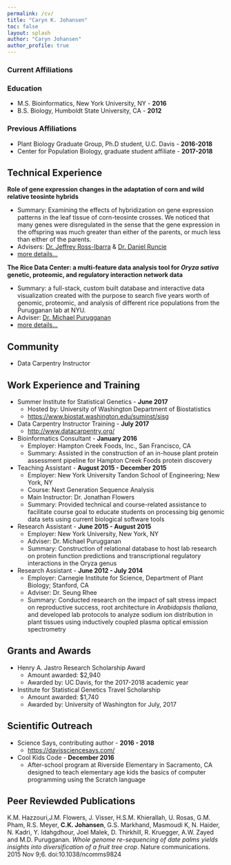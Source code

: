 ```yaml
---
permalink: /cv/
title: "Caryn K. Johansen"
toc: false
layout: splash
author: "Caryn Johansen"
author_profile: true
---
```


### Current Affiliations


### Education

*   M.S. Bioinformatics, New York University, NY - __2016__
*   B.S. Biology, Humboldt State University, CA - __2012__

### Previous Affiliations

*   Plant Biology Graduate Group, Ph.D student, U.C. Davis - __2016-2018__
*   Center for Population Biology, graduate student affiliate - __2017-2018__

## Technical Experience

__Role of gene expression changes in the adaptation of corn and wild relative teosinte hybrids__

* Summary: Examining the effects of hybridization on gene expression patterns in the leaf tissue of corn-teosinte crosses. We noticed that many genes were disregulated in the sense that the gene expression in the offspring was much greater than either of the parents, or much less than either of the parents.
* Advisers: [Dr. Jeffrey Ross-Ibarra](http://www.rilab.org/) & [Dr. Daniel Runcie](http://runcielab.ucdavis.edu/)
* [more details...](/maizereg/)

__The Rice Data Center: a multi-feature data analysis tool for _Oryza sativa_ genetic, proteomic, and regulatory interaction network data__

* Summary: a full-stack, custom built database and interactive data visualization created with the purpose to search five years worth of genomic, proteomic, and analysis of different rice populations from the Purugganan lab at NYU.
* Adviser: [Dr. Michael Purugganan](http://puruggananlab.bio.nyu.edu/)
* [more details...](/ricedata/)

## Community

* Data Carpentry Instructor

## Work Experience and Training

* Summer Institute for Statistical Genetics - __June 2017__
    - Hosted by: University of Washington Department of Biostatistics
    - https://www.biostat.washington.edu/suminst/sisg
* Data Carpentry Instructor Training - __July 2017__
    - http://www.datacarpentry.org/
* Bioinformatics Consultant - __January 2016__
    - Employer: Hampton Creek Foods, Inc., San Francisco, CA
    - Summary: Assisted in the construction of an in-house plant protein assessment pipeline for Hampton Creek Foods protein discovery
* Teaching Assistant - __August 2015 - December 2015__
    - Employer: New York University Tandon School of Engineering; New York, NY
    - Course: Next Generation Sequence Analysis
    - Main Instructor: Dr. Jonathan Flowers
    - Summary: Provided technical and course-related assistance to facilitate course goal to educate students on processing big genomic data sets using current biological software tools
* Research Assistant - __June 2015 - August 2015__
    - Employer: New York University, New York, NY
    - Adviser: Dr. Michael Purugganan
    - Summary: Construction of relational database to host lab research on protein function predictions and transcriptional regulatory interactions in the Oryza genus
* Research Assistant - __June 2012 - July 2014__
    - Employer: Carnegie Institute for Science, Department of Plant Biology; Stanford, CA
    - Adviser: Dr. Seung Rhee
    - Summary: Conducted research on the impact of salt stress impact on reproductive success, root architecture in _Arabidopsis thaliana_, and developed lab protocols to analyze sodium ion distribution in plant tissues using inductively coupled plasma optical emission spectrometry

## Grants and Awards

* Henry A. Jastro Research Scholarship Award
    - Amount awarded: $2,940
    - Awarded by: UC Davis, for the 2017-2018 academic year 
* Institute for Statistical Genetics Travel Scholarship
    - Amount awarded: $1,740
    - Awarded by: University of Washington for July, 2017


## Scientific Outreach

* Science Says, contributing author - __2016 - 2018__
    - https://davissciencesays.com/
* Cool Kids Code - __December 2016__
    - After-school program at Riverside Elementary in Sacramento, CA designed to teach elementary age kids the basics of computer programming using the Scratch language

## Peer Reviewded Publications

K.M. Hazzouri,J.M. Flowers, J. Visser, H.S.M. Khierallah, U. Rosas, G.M. Pham, R.S. Meyer, **C.K. Johansen**, G.S. Markhand, Masmoudi K, N. Haider, N. Kadri, Y. Idahgdhour, Joel Malek, D. Thirkhill, R. Kruegger, A.W. Zayed and M.D. Purugganan. _Whole genome re-sequencing of date palms yields insights into diversification of a fruit tree crop_. Nature communications. 2015 Nov 9;6. doi:10.1038/ncomms9824

